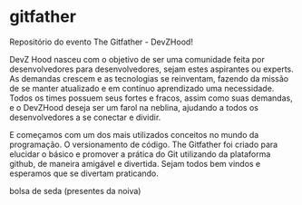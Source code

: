 # gitfather
Repositório do evento The Gitfather - DevZHood!

DevZ Hood nasceu com o objetivo de ser uma comunidade feita por desenvolvedores para desenvolvedores, sejam estes aspirantes ou experts. As demandas crescem e as tecnologias se reinventam, fazendo da missão de se manter atualizado e em contínuo aprendizado uma necessidade. Todos os times possuem seus fortes e fracos, assim como suas demandas, e o DevZHood deseja ser um farol na neblina, ajudando a todos os desenvolvedores a se conectar e dividir.

E começamos com um dos mais utilizados conceitos no mundo da programação. O versionamento de código. The Gitfather foi criado para elucidar o básico e promover a prática do Git utilizando da plataforma github, de maneira amigável e divertida. Sejam todos bem vindos e esperamos que se divertam praticando.










































bolsa de seda (presentes da noiva)